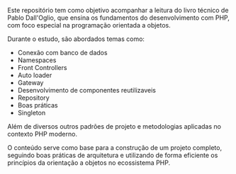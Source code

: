 Este repositório tem como objetivo acompanhar a leitura do livro técnico de Pablo Dall'Oglio, que ensina os fundamentos do desenvolvimento com PHP, com foco especial na programação orientada a objetos.

Durante o estudo, são abordados temas como:

- Conexão com banco de dados
- Namespaces
- Front Controllers
- Auto loader
- Gateway
- Desenvolvimento de componentes reutilizaveis
- Repository
- Boas práticas
- Singleton

Além de diversos outros padrões de projeto e metodologias aplicadas no contexto PHP moderno.

O conteúdo serve como base para a construção de um projeto completo, seguindo boas práticas de arquitetura e utilizando de forma eficiente os princípios da orientação a objetos no ecossistema PHP.
